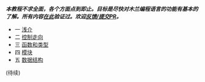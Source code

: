***本教程不求全面，各个方面点到即止。目标是尽快对木兰编程语言的功能有基本的了解。所有内容[在此](https://github.com/MulanRevive/bounty/issues/4)验证过。欢迎[反馈/提交PR](https://github.com/MulanRevive/bounty/tree/master/%E5%A4%8D%E7%8E%B0%E6%96%87%E6%A1%A3/%E7%94%A8%E6%88%B7%E6%89%8B%E5%86%8C)。***

- 一 [浅介](基本.md)
- 二 [控制走向](控制走向.md)
- 三 [函数和类型](函数和类型.md)
- 四 [模块](模块.md)
- 五 [数据结构](数据结构.md)

(待续)
